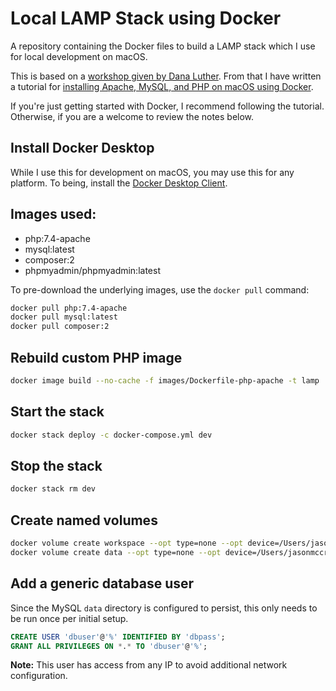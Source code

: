 # Local LAMP Stack using Docker
A repository containing the Docker files to build a LAMP stack which I use for local development on macOS.

This is based on a [workshop given by Dana Luther](https://github.com/DanaLuther/HOD-Lemp-or-Lamp-stack). From that I have written a tutorial for [installing Apache, MySQL, and PHP on macOS using Docker](https://jasonmccreary.me/).

If you're just getting started with Docker, I recommend following the tutorial. Otherwise, if you are a welcome to review the notes below.


## Install Docker Desktop
While I use this for development on macOS, you may use this for any platform. To being, install the [Docker Desktop Client](https://www.docker.com/products/docker-desktop).


## Images used:
- php:7.4-apache
- mysql:latest
- composer:2
- phpmyadmin/phpmyadmin:latest

To pre-download the underlying images, use the `docker pull` command:

```sh
docker pull php:7.4-apache
docker pull mysql:latest
docker pull composer:2
```

## Rebuild custom PHP image
```sh
docker image build --no-cache -f images/Dockerfile-php-apache -t lamp .
```

## Start the stack
```sh
docker stack deploy -c docker-compose.yml dev
```

## Stop the stack
```sh
docker stack rm dev
```

## Create named volumes
```sh
docker volume create workspace --opt type=none --opt device=/Users/jasonmccreary/workspace --opt o=bind
docker volume create data --opt type=none --opt device=/Users/jasonmccreary/data --opt o=bind
```

## Add a generic database user
Since the MySQL `data` directory is configured to persist, this only needs to be run once per initial setup.


```sql
CREATE USER 'dbuser'@'%' IDENTIFIED BY 'dbpass';
GRANT ALL PRIVILEGES ON *.* TO 'dbuser'@'%';
```

**Note:** This user has access from any IP to avoid additional network configuration.
